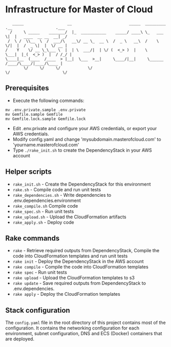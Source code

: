 # Infrastructure for Master of Cloud

```
   _____                   __                         _____  _________ .__                   .___
  /     \ _____    _______/  |_  ___________    _____/ ____\ \_   ___ \|  |   ____  __ __  __| _/
 /  \ /  \\__  \  /  ___/\   __\/ __ \_  __ \  /  _ \   __\  /    \  \/|  |  /  _ \|  |  \/ __ | 
/    Y    \/ __ \_\___ \  |  | \  ___/|  | \/ (  <_> )  |    \     \___|  |_(  <_> )  |  / /_/ | 
\____|__  (____  /____  > |__|  \___  >__|     \____/|__|     \______  /____/\____/|____/\____ | 
        \/     \/     \/            \/                               \/                       \/ 
```

## Prerequisites

- Execute the following commands:
```
mv .env.private.sample .env.private
mv Gemfile.sample Gemfile
mv Gemfile.lock.sample Gemfile.lock
```
- Edit .env.private and configure your AWS credentials, or export your AWS credentials.
- Modify config.yaml and change 'mysubdomain.masterofcloud.com' to 'yourname.masterofcloud.com'
- Type `./rake_init.sh` to create the DependencyStack in your AWS account

## Helper scripts

- `rake_init.sh` - Create the DependencyStack for this environment
- `rake.sh` - Compile code and run unit tests
- `rake_dependencies.sh` - Write dependencies to .env.dependencies.environment
- `rake_compile.sh` Compile code
- `rake_spec.sh` - Run unit tests
- `rake_upload.sh` - Upload the CloudFormation artifacts
- `rake_apply.sh` - Deploy code

## Rake commands

- `rake` - Retrieve required outputs from DependencyStack, Compile the code into CloudFormation templates and run unit tests
- `rake init` - Deploy the DependencyStack in the AWS account
- `rake compile` - Compile the code into CloudFormation templates
- `rake spec` - Run unit tests
- `rake upload` - Upload the CloudFormation templates to s3
- `rake update` - Save required outputs from DependencyStack to .env.dependencies.<ENVIRONMENT>
- `rake apply` - Deploy the CloudFormation templates

## Stack configuration

The `config.yaml` file in the root directory of this project contains most of the configuration.  It contains the networking configuration for each environment, subnet configuration, DNS and ECS (Docker) containers that are deployed.

